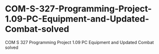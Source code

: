 # COM-S-327-Programming-Project-1.09-PC-Equipment-and-Updated-Combat-solved
COM S 327 Programming Project 1.09 PC Equipment and Updated Combat solved
